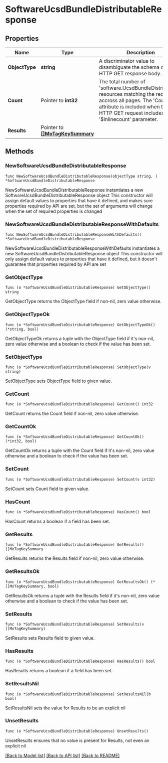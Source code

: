 # SoftwareUcsdBundleDistributableResponse

## Properties

Name | Type | Description | Notes
------------ | ------------- | ------------- | -------------
**ObjectType** | **string** | A discriminator value to disambiguate the schema of a HTTP GET response body. | 
**Count** | Pointer to **int32** | The total number of &#39;software.UcsdBundleDistributable&#39; resources matching the request, accross all pages. The &#39;Count&#39; attribute is included when the HTTP GET request includes the &#39;$inlinecount&#39; parameter. | [optional] 
**Results** | Pointer to [**[]MoTagKeySummary**](mo.TagKeySummary.md) |  | [optional] 

## Methods

### NewSoftwareUcsdBundleDistributableResponse

`func NewSoftwareUcsdBundleDistributableResponse(objectType string, ) *SoftwareUcsdBundleDistributableResponse`

NewSoftwareUcsdBundleDistributableResponse instantiates a new SoftwareUcsdBundleDistributableResponse object
This constructor will assign default values to properties that have it defined,
and makes sure properties required by API are set, but the set of arguments
will change when the set of required properties is changed

### NewSoftwareUcsdBundleDistributableResponseWithDefaults

`func NewSoftwareUcsdBundleDistributableResponseWithDefaults() *SoftwareUcsdBundleDistributableResponse`

NewSoftwareUcsdBundleDistributableResponseWithDefaults instantiates a new SoftwareUcsdBundleDistributableResponse object
This constructor will only assign default values to properties that have it defined,
but it doesn't guarantee that properties required by API are set

### GetObjectType

`func (o *SoftwareUcsdBundleDistributableResponse) GetObjectType() string`

GetObjectType returns the ObjectType field if non-nil, zero value otherwise.

### GetObjectTypeOk

`func (o *SoftwareUcsdBundleDistributableResponse) GetObjectTypeOk() (*string, bool)`

GetObjectTypeOk returns a tuple with the ObjectType field if it's non-nil, zero value otherwise
and a boolean to check if the value has been set.

### SetObjectType

`func (o *SoftwareUcsdBundleDistributableResponse) SetObjectType(v string)`

SetObjectType sets ObjectType field to given value.


### GetCount

`func (o *SoftwareUcsdBundleDistributableResponse) GetCount() int32`

GetCount returns the Count field if non-nil, zero value otherwise.

### GetCountOk

`func (o *SoftwareUcsdBundleDistributableResponse) GetCountOk() (*int32, bool)`

GetCountOk returns a tuple with the Count field if it's non-nil, zero value otherwise
and a boolean to check if the value has been set.

### SetCount

`func (o *SoftwareUcsdBundleDistributableResponse) SetCount(v int32)`

SetCount sets Count field to given value.

### HasCount

`func (o *SoftwareUcsdBundleDistributableResponse) HasCount() bool`

HasCount returns a boolean if a field has been set.

### GetResults

`func (o *SoftwareUcsdBundleDistributableResponse) GetResults() []MoTagKeySummary`

GetResults returns the Results field if non-nil, zero value otherwise.

### GetResultsOk

`func (o *SoftwareUcsdBundleDistributableResponse) GetResultsOk() (*[]MoTagKeySummary, bool)`

GetResultsOk returns a tuple with the Results field if it's non-nil, zero value otherwise
and a boolean to check if the value has been set.

### SetResults

`func (o *SoftwareUcsdBundleDistributableResponse) SetResults(v []MoTagKeySummary)`

SetResults sets Results field to given value.

### HasResults

`func (o *SoftwareUcsdBundleDistributableResponse) HasResults() bool`

HasResults returns a boolean if a field has been set.

### SetResultsNil

`func (o *SoftwareUcsdBundleDistributableResponse) SetResultsNil(b bool)`

 SetResultsNil sets the value for Results to be an explicit nil

### UnsetResults
`func (o *SoftwareUcsdBundleDistributableResponse) UnsetResults()`

UnsetResults ensures that no value is present for Results, not even an explicit nil

[[Back to Model list]](../README.md#documentation-for-models) [[Back to API list]](../README.md#documentation-for-api-endpoints) [[Back to README]](../README.md)


